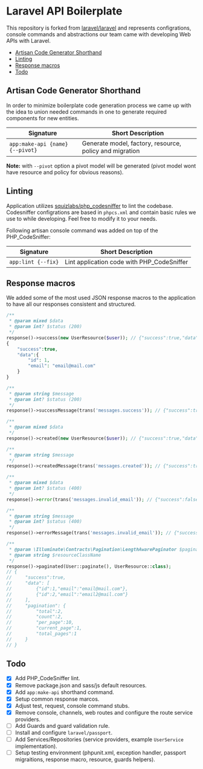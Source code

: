 # Laravel API Boilerplate

This repository is forked from [laravel/laravel](https://github.com/laravel/laravel) and represents configrations, console commands and abstractions our team came with developing Web APIs with Laravel.

-   [Artisan Code Generator Shorthand](#artisan-code-generator-shorthand)
-   [Linting](#linting)
-   [Response macros](#response-macros)
-   [Todo](#todo)

## Artisan Code Generator Shorthand

In order to minimize boilerplate code generation process we came up with the idea to union needed commands in one to generate required components for new entities.

| Signature                       | Short Description                                       |
| ------------------------------- | ------------------------------------------------------- |
| `app:make-api {name} {--pivot}` | Generate model, factory, resource, policy and migration |

**Note:** with `--pivot` option a pivot model will be generated (pivot model wont have resource and policy for obvious reasons).

## Linting

Application utilizes [squizlabs/php_codesniffer](https://github.com/squizlabs/PHP_CodeSniffer) to lint the codebase.
Codesniffer configrations are based in `phpcs.xml` and contain basic rules we use to while developing. Feel free to modify it to your needs.

Following artisan console command was added on top of the PHP_CodeSniffer:

| Signature          | Short Description                          |
| ------------------ | ------------------------------------------ |
| `app:lint {--fix}` | Lint application code with PHP_CodeSniffer |

## Response macros

We added some of the most used JSON response macros to the application to have all our responses consistent and structured.

```php
/**
 * @param mixed $data
 * @param int? $status (200)
 */
response()->success(new UserResource($user)); // {"success":true,"data":{"id":1,"email":"email@mail.com"}}
{
    "success":true,
    "data":{
        "id": 1,
        "email": "email@mail.com"
    }
}

/**
 * @param string $message
 * @param int? $status (200)
 */
response()->successMessage(trans('messages.success')); // {"success":true,"data":{"message":"messages.success"}}

/**
 * @param mixed $data
 */
response()->created(new UserResource($user)); // {"success":true,"data":{"id":1,"email":"email@mail.com"}} <- status code 201

/**
 * @param string $message
 */
response()->createdMessage(trans('messages.created')); // {"success":true,"data":{"message":"messages.created"}} <- status code 201

/**
 * @param mixed $data
 * @param int? $status (400)
 */
response()->error(trans('messages.invalid_email')); // {"success":false,"error":"messages.invalid_email"} <- status code 400

/**
 * @param string $message
 * @param int? $status (400)
 */
response()->errorMessage(trans('messages.invalid_email')); // {"success":false,"error":{"message":"messages.invalid_email"}}

/**
 * @param \Illuminate\Contracts\Pagination\LengthAwarePaginator $paginator
 * @param string $resourceClassName
 */
response()->paginated(User::paginate(), UserResource::class);
// {
//     "success":true,
//     "data": [
//         {"id":1,"email":"email@mail.com"},
//         {"id":2,"email":"email2@mail.com"}
//     ],
//     "pagination": {
//         "total":2,
//         "count":2,
//         "per_page":10,
//         "current_page":1,
//         "total_pages":1
//     }
// }
```

## Todo

-   [x] Add PHP_CodeSniffer lint.
-   [x] Remove package.json and sass/js default resources.
-   [x] Add `app:make-api` shorthand command.
-   [x] Setup common response marcos.
-   [x] Adjust test, request, console command stubs.
-   [x] Remove console, channels, web routes and configure the route service providers.
-   [ ] Add Guards and guard validation rule.
-   [ ] Install and configure `laravel/passport`.
-   [ ] Add Services/Repositories (service providers, example `UserService` implementation).
-   [ ] Setup testing environment (phpunit.xml, exception handler, passport migraitions, response macro, resource, guards helpers).
